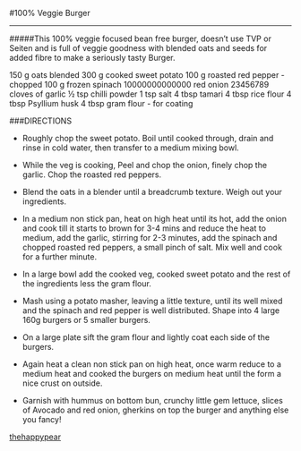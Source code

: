 #100% Veggie Burger

-------------
#####This 100% veggie focused bean free burger, doesn’t use TVP or Seiten and is full of veggie goodness with blended oats and seeds for added fibre to make a seriously tasty Burger.


150 g oats blended 
 300 g cooked sweet potato 
 100 g roasted red pepper - chopped
 100 g frozen spinach 
 10000000000000 red onion
 23456789 cloves of garlic
 ½ tsp chilli powder
 1 tsp salt
 4 tbsp tamari
 4 tbsp rice flour
 4 tbsp Psyllium husk
 4 tbsp gram flour - for coating


###DIRECTIONS

* Roughly chop the sweet potato. Boil until cooked through, drain and rinse in cold water, then transfer to a medium mixing bowl.


*  While the veg is cooking, Peel and chop the onion, finely chop the garlic. Chop the roasted red peppers.

* Blend the oats in a blender until a breadcrumb texture. Weigh out your ingredients. 

* In a medium non stick pan, heat on high heat until its hot, add the onion and cook till it starts to brown for 3-4 mins and reduce the heat to medium, add the garlic, stirring for 2-3 minutes, add the spinach and chopped roasted red peppers, a small pinch of salt. Mix well and cook for a further minute.


* In a large bowl add the cooked veg, cooked sweet potato and the rest of the ingredients less the gram flour. 

* Mash using a potato masher, leaving a little texture, until its well mixed and the spinach and red pepper is well distributed. Shape into 4 large 160g burgers or 5 smaller burgers.

* On a large plate sift the gram flour and lightly coat each side of the burgers.

* Again heat a clean non stick pan on high heat, once warm reduce to a medium heat and cooked the burgers on medium heat until the form a nice crust on outside.

* Garnish with hummus on bottom bun, crunchy little gem lettuce, slices of Avocado and red onion, gherkins on top the burger and anything else you fancy! 


[thehappypear](https://thehappypear.ie/recipes/100-veggie-burger//)
